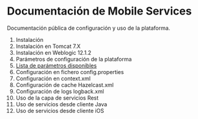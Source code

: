 # Documentación de Mobile Services

Documentación pública de configuración y uso de la plataforma.

1. Instalación
  1. Instalación en Tomcat 7.X
  2. Instalación en Weblogic 12.1.2
2. Parámetros de configuración de la plataforma
  1. [Lista de parámetros disponibles](config/properties.md)
  2. Configuración en fichero config.properties
  3. Configuración en context.xml
  4. Configuración de cache Hazelcast.xml
  5. Configuración de logs logback.xml
3. Uso de la capa de servicios Rest
4. Uso de servicios desde cliente Java
5. Uso de servicios desde cliente iOS
